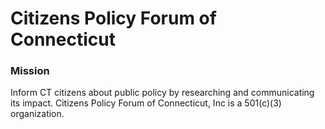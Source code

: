 # Citizens Policy Forum of Connecticut


### Mission
Inform CT citizens about public policy by researching and communicating its impact. Citizens Policy Forum of Connecticut, Inc is a 501(c)(3) organization.
